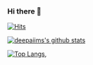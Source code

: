 ### Hi there 👋

[![Hits](https://hits.seeyoufarm.com/api/count/incr/badge.svg?url=https%3A%2F%2Fgithub.com%2Fdeepaiims&count_bg=%231EE510&title_bg=%23555555&icon=&icon_color=%23931414&title=account+views&edge_flat=false)](https://hits.seeyoufarm.com)

[![deepaiims's github stats](https://github-readme-stats.vercel.app/api?username=deepaiims&show_icons=true&theme=cobalt&count_private=true)](https://github.com/deepaiims)

[![Top Langs](https://github-readme-stats.vercel.app/api/top-langs/?username=deepaiims&layout=compact&theme=cobalt)](https://github.com/deepaiims), 

<!--
**deepaiims/deepaiims** is a ✨ _special_ ✨ repository because its `README.md` (this file) appears on your GitHub profile.

Here are some ideas to get you started:

- 🔭 I’m currently working on ...
- 🌱 I’m currently learning ...
- 👯 I’m looking to collaborate on ...
- 🤔 I’m looking for help with ...
- 💬 Ask me about ...
- 📫 How to reach me: ...
- 😄 Pronouns: ...
- ⚡ Fun fact: ...
-->
